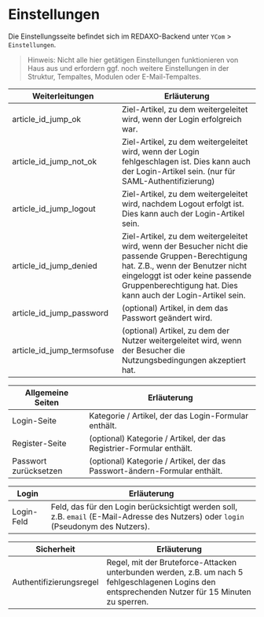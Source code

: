 # Einstellungen

Die Einstellungsseite befindet sich im REDAXO-Backend unter `YCom` > `Einstellungen`.

> Hinweis: Nicht alle hier getätigen Einstellungen funktionieren von Haus aus und erfordern ggf. noch weitere Einstellungen in der Struktur, Tempaltes, Modulen oder E-Mail-Tempaltes.

Weiterleitungen          | Erläuterung
----------------------- | ------------
article_id_jump_ok      | Ziel-Artikel, zu dem weitergeleitet wird, wenn der Login erfolgreich war.
article_id_jump_not_ok  | Ziel-Artikel, zu dem weitergeleitet wird, wenn der Login fehlgeschlagen ist. Dies kann auch der Login-Artikel sein. (nur für SAML-Authentifizierung)
article_id_jump_logout  | Ziel-Artikel, zu dem weitergeleitet wird, nachdem Logout erfolgt ist. Dies kann auch der Login-Artikel sein.
article_id_jump_denied  | Ziel-Artikel, zu dem weitergeleitet wird, wenn der Besucher nicht die passende Gruppen-Berechtigung hat. Z.B., wenn der Benutzer nicht eingeloggt ist oder keine passende Gruppenberechtigung hat. Dies kann auch der Login-Artikel sein.
article_id_jump_password| (optional) Artikel, in dem das Passwort geändert wird.
article_id_jump_termsofuse| (optional) Artikel, zu dem der Nutzer weitergeleitet wird, wenn der Besucher die Nutzungsbedingungen akzeptiert hat.

Allgemeine Seiten       | Erläuterung
----------------------- | ------------
Login-Seite             | Kategorie / Artikel, der das Login-Formular enthält.
Register-Seite          | (optional) Kategorie / Artikel, der das Registrier-Formular enthält.
Passwort zurücksetzen   | (optional) Kategorie / Artikel, der das Passwort-ändern-Formular enthält.

Login                   | Erläuterung
----------------------- | ------------
Login-Feld              | Feld, das für den Login berücksichtigt werden soll, z.B. `email` (E-Mail-Adresse des Nutzers) oder `login` (Pseudonym des Nutzers).

Sicherheit              | Erläuterung
----------------------- | ------------
Authentifizierungsregel | Regel, mit der Bruteforce-Attacken unterbunden werden, z.B. um nach 5 fehlgeschlagenen Logins den entsprechenden Nutzer für 15 Minuten zu sperren.

